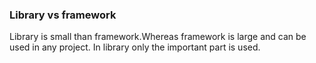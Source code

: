 ### Library vs framework
Library is small than framework.Whereas framework is large and can be used in any project. In library only the important part is used.